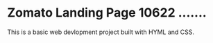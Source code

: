 # Zomato Landing Page 10622 .......

This is a basic web devlopment  project built with HYML and CSS.
